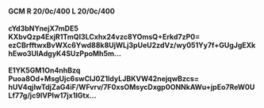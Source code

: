#### GCM R 20/0c/400 L 20/0c/400
**cYd3bNYnejX7mDE5**<br/>**KXbvQzp4ExjR1TmQI3LCxhx24vzc8YOmsQ+Erkd7zP0=**<br/>**ezCBrfftwxBvWXc6Ywd88k8UjWLj3pUeU2zdVz/wy051Yy7f+GUgJgEXkhEwo3UlAdgyK4SUzPpoMh5m...**<br/><br/>
**E1YK5GM1On4nhBzq**<br/>**Puoa8Od+MsgUjc6swClJ0Z1ldyLJBKVW42nejqwBzcs=**<br/>**hUV4qjIwTdjZaG4iF/WFvrv/7F0xsOMsycDxgp0ONNkAWu+jpEo7ReW0ULf77g/jc9lVPIw17jx1lGtx...**